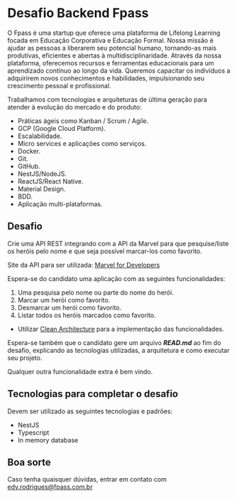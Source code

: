 # Desafio Backend Fpass

O Fpass é uma startup que oferece uma plataforma de Lifelong Learning focada em Educação Corporativa e Educação Formal. Nossa missão é ajudar as pessoas a liberarem seu potencial humano, tornando-as mais produtivas, eficientes e abertas à multidisciplinaridade. Através da nossa plataforma, oferecemos recursos e ferramentas educacionais para um aprendizado contínuo ao longo da vida. Queremos capacitar os indivíduos a adquirirem novos conhecimentos e habilidades, impulsionando seu crescimento pessoal e profissional.

Trabalhamos com tecnologias e arquiteturas de última geração para atender à evolução do mercado e do produto:

* Práticas ágeis como Kanban / Scrum / Agile.
* GCP (Google Cloud Platform).
* Escalabilidade.
* Micro services e aplicações como serviços.
* Docker.
* Git.
* GitHub.
* NestJS/NodeJS.
* ReactJS/React Native.
* Material Design.
* BDD.
* Aplicação multi-plataformas.

## Desafio
Crie uma API REST integrando com a API da Marvel para que pesquise/liste os heróis pelo nome e que seja possível marcar-los como favorito.

Site da API para ser utilizada: [Marvel for Developers](https://developer.marvel.com/)

Espera-se do candidato uma aplicação com as seguintes funcionalidades:

1) Uma pesquisa pelo nome ou parte do nome do herói.
2) Marcar um herói como favorito.
3) Desmarcar um herói como favorito.
4) Listar todos os heróis marcados como favorito.
* Utilizar [Clean Architecture](https://medium.com/luizalabs/criando-uma-aplicação-modular-muito-além-do-clean-architecture-5dde3687c5d6) para a implementação das funcionalidades.

Espera-se também que o candidato gere um arquivo ***READ.md*** ao fim do desafio, explicando as tecnologias utilizadas, a
arquitetura e como executar seu projeto.

Qualquer outra funcionalidade extra é bem vindo.

## Tecnologias para completar o desafio
Devem ser utilizado as seguintes tecnologias e padrões:
* NestJS
* Typescript
* In memory database

## Boa sorte
Caso tenha quaisquer dúvidas, entrar em contato com edy.rodrigues@fpass.com.br
